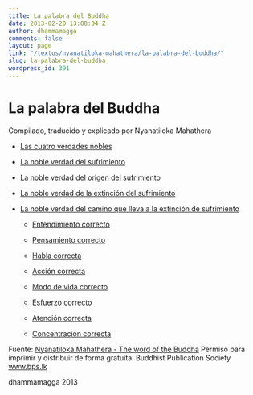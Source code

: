 ```yaml
---
title: La palabra del Buddha
date: 2013-02-20 13:08:04 Z
author: dhammamagga
comments: false
layout: page
link: "/textos/nyanatiloka-mahathera/la-palabra-del-buddha/"
slug: la-palabra-del-buddha
wordpress_id: 391
---
```


# La palabra del Buddha




Compilado, traducido y explicado por Nyanatiloka Mahathera






	
  * [Las cuatro verdades nobles](/textos/nyanatiloka-mahathera/la-palabra-del-buddha/las-cuatro-verdades-nobles/)

	
  * [La noble verdad del sufrimiento](/textos/nyanatiloka-mahathera/la-palabra-del-buddha/la-verdad-noble-del-sufrimiento/)

	
  * [La noble verdad del origen del sufrimiento](/textos/nyanatiloka-mahathera/la-palabra-del-buddha/la-noble-verdad-del-origen-del-sufrimiento/)

	
  * [La noble verdad de la extinción del sufrimiento](/textos/nyanatiloka-mahathera/la-palabra-del-buddha/la-noble-verdad-de-la-extincion-del-sufrimiento/)

	
  * [La noble verdad del camino que lleva a la extinción de sufrimiento](/textos/nyanatiloka-mahathera/la-palabra-del-buddha/la-noble-verdad-del-camino-que-lleva-a-la-extincion-del-sufrimiento/)

	
    * [Entendimiento correcto](/textos/nyanatiloka-mahathera/la-palabra-del-buddha/la-noble-verdad-del-camino-que-lleva-a-la-extincion-del-sufrimiento/entendimiento-correcto/)

	
    * [Pensamiento correcto](/textos/nyanatiloka-mahathera/la-palabra-del-buddha/la-noble-verdad-del-camino-que-lleva-a-la-extincion-del-sufrimiento/pensamiento-correcto/)

	
    * [Habla correcta](/textos/nyanatiloka-mahathera/la-palabra-del-buddha/la-noble-verdad-del-camino-que-lleva-a-la-extincion-del-sufrimiento/habla-correcta/)

	
    * [Acción correcta](/textos/nyanatiloka-mahathera/la-palabra-del-buddha/la-noble-verdad-del-camino-que-lleva-a-la-extincion-del-sufrimiento/accion-correcta/)

	
    * [Modo de vida correcto](/textos/nyanatiloka-mahathera/la-palabra-del-buddha/la-noble-verdad-del-camino-que-lleva-a-la-extincion-del-sufrimiento/modo-de-vida-correcto/)

	
    * [Esfuerzo correcto](/textos/nyanatiloka-mahathera/la-palabra-del-buddha/la-noble-verdad-del-camino-que-lleva-a-la-extincion-del-sufrimiento/esfuerzo-correcto/)

	
    * [Atención correcta](/textos/nyanatiloka-mahathera/la-palabra-del-buddha/la-noble-verdad-del-camino-que-lleva-a-la-extincion-del-sufrimiento/atencion-correcta/)

	
    * [Concentración correcta](/textos/nyanatiloka-mahathera/la-palabra-del-buddha/la-noble-verdad-del-camino-que-lleva-a-la-extincion-del-sufrimiento/concentracion-correcta/)








Fuente: [Nyanatiloka Mahathera - The word of the Buddha](http://www.enabling.org/ia/vipassana/Archive/N/Nyanatiloka/WOB/index.html)
Permiso para imprimir y distribuir de forma gratuita:
Buddhist Publication Society
www.bps.lk




dhammamagga 2013
